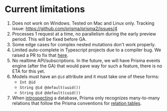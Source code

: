 # Current limitations

1. Does not work on Windows. Tested on Mac and Linux only. Tracking issue: https://github.com/prisma/prisma2/issues/4
2. Processes 1 request at a time, no parallelism during the early preview period. This will be fixed before GA. 
3. Some edge cases for complex nested mutations don't work properly. 
4. Limited auto-complete in Typescript projects due to a compiler bug. We raised a PR to fix that [here](https://github.com/microsoft/TypeScript/pull/32100). 
5. No realtime API/subscriptions. In the future, we will have Prisma events engine (after the GA) that would pave way for such a feature, there is no ETA for this yet. 
6. Models must have an `@id` attribute and it must take one of these forms:
    - `Int @id`
    - `String @id @default(uuid())`
    - `String @id @default(cuid())`
7. When [introspecting](./introspection.md) a database, Prisma only recognizes many-to-many relations that follow the Prisma conventions for [relation tables](https://github.com/prisma/prisma2/blob/master/docs/relations.md#mn).
